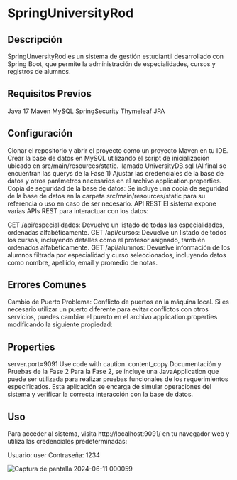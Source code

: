 # SpringUniversityRod
## Descripción
SpringUnversityRod es un sistema de gestión estudiantil desarrollado con Spring Boot, que permite la administración de especialidades, cursos y registros de alumnos.

## Requisitos Previos
Java 17
Maven
MySQL
SpringSecurity
Thymeleaf
JPA

## Configuración
Clonar el repositorio y abrir el proyecto como un proyecto Maven en tu IDE.
Crear la base de datos en MySQL utilizando el script de inicialización ubicado en src/main/resources/static. llamado UniversityDB.sql (Al final se encuentran las querys de la Fase 1)
Ajustar las credenciales de la base de datos y otros parámetros necesarios en el archivo application.properties.
Copia de seguridad de la base de datos: Se incluye una copia de seguridad de la base de datos en la carpeta src/main/resources/static para su referencia o uso en caso de ser necesario.
API REST
El sistema expone varias APIs REST para interactuar con los datos:

GET /api/especialidades: Devuelve un listado de todas las especialidades, ordenadas alfabéticamente.
GET /api/cursos: Devuelve un listado de todos los cursos, incluyendo detalles como el profesor asignado, también ordenados alfabéticamente.
GET /api/alumnos: Devuelve información de los alumnos filtrada por especialidad y curso seleccionados, incluyendo datos como nombre, apellido, email y promedio de notas.

## Errores Comunes
Cambio de Puerto
Problema: Conflicto de puertos en la máquina local.
Si es necesario utilizar un puerto diferente para evitar conflictos con otros servicios, puedes cambiar el puerto en el archivo application.properties modificando la siguiente propiedad:

## Properties
server.port=9091
Use code with caution.
content_copy
Documentación y Pruebas de la Fase 2
Para la Fase 2, se incluye una JavaApplication que puede ser utilizada para realizar pruebas funcionales de los requerimientos especificados. Esta aplicación se encarga de simular operaciones del sistema y verificar la correcta interacción con la base de datos.

## Uso
Para acceder al sistema, visita http://localhost:9091/ en tu navegador web y utiliza las credenciales predeterminadas:

Usuario: user
Contraseña: 1234

![Captura de pantalla 2024-06-11 000059](https://github.com/Curso-Java-04/repo-rodrigo-fuenzalida/assets/57158158/bbf343a4-78d3-471a-b722-4a0fd48be10e)

